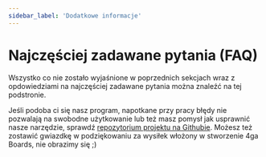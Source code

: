 ```yaml
---
sidebar_label: 'Dodatkowe informacje'
---
```


# Najczęściej zadawane pytania (FAQ)
Wszystko co nie zostało wyjaśnione w poprzednich sekcjach wraz z opdowiedziami na najczęściej zadawane pytania można znaleźć na tej podstronie.

Jeśli podoba ci się nasz program, napotkane przy pracy błędy nie pozwalają na swobodne użytkowanie lub też masz pomysł jak usprawnić nasze narzędzie, sprawdź [repozytorium projektu na Githubie](https://github.com/RARgames/4gaBoards). Możesz też zostawić gwiazdkę w podziękowaniu za wysiłek włożony w stworzenie 4ga Boards, nie obrazimy się ;)
